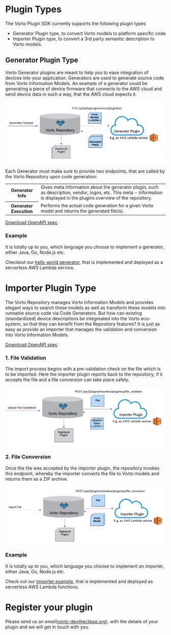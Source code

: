 # Plugin Types

The Vorto Plugin SDK currently supports the following plugin types

* Generator Plugin type, to convert Vorto models to platform specific code
* Importer Plugin type, to convert a 3rd party semantic description to Vorto models.

## Generator Plugin Type

Vorto Generator plugins are meant to help you to ease integration of devices into your application. 
Generators are used to generate source code from Vorto Information Models. 
An example of a generator could be generating a piece of device firmware that connects to the AWS cloud and send device data in such a way, that the AWS cloud expects it.

![](docs/generator-plugin-v2.png)

Each Generator must make sure to provide two endpoints, that are called by the Vorto Repository upon code generation:

<table>
	<tr>
		<th>Generator Info</th>
		<td>
			Gives meta information about the generator plugin, such as description, vendor, logos, etc. This meta - information is displayed in the plugins overview of the repository. 
		</td>
	</tr>
	<tr>
		<th>Generator Execution</th>
		<td>
			Performs the actual code generation for a given Vorto model and returns the generated file(s).
		</td
	</tr>
</table>

[Download OpenAPI spec](docs/generator-openapi.yml)

### Example

It is totally up to you, which language you choose to implement a generator, either Java, Go, Node.js etc.

Checkout our [hello world generator](https://github.com/eclipse/vorto-examples/tree/master/vorto-generators/v2/helloworld-example), that is implemented and deployed as a serverless AWS Lambda service.

# Importer Plugin Type

The Vorto Repository manages Vorto Information Models and provides elegant ways to search these models as well as transform these models into runnable source code via Code Generators. 
But how can existing (standardized) device descriptions be integreated into the Vorto eco-system, so that they can benefit from the Repository features? It is just as easy as provide an Importer that manages the validation and conversion into Vorto Information Models. 

[Download OpenAPI spec](docs/importer-openapi.yml)

### 1. File Validation

The import process begins with a pre-validation check on the file which is to be imported. Here the importer plugin reports back to the repository, if it accepts the file and a file conversion can take place safely.

![](docs/importer-plugin-validation.png)

### 2. File Conversion

Once the file was accepted by the importer plugin, the repository invokes this endpoint, whereby the importer converts the file to Vorto models and returns them as a ZIP archive.

![](docs/importer-plugin-import.png)

### Example

It is totally up to you, which language you choose to implement an importer, either Java, Go, Node.js etc.

Check out our [importer example](https://github.com/eclipse/vorto-examples/tree/master/vorto-importers/lwm2m), that is implemented and deployed as serverless AWS Lambda functions. 

# Register your plugin

Please send us an email([vorto-dev@eclipse.org](mailto:vorto-development@bosch-si.com)), with the details of your plugin and we will get in touch with you.




